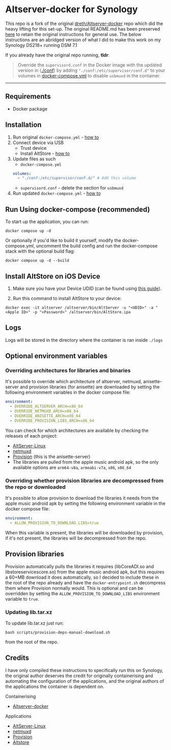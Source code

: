 # Altserver-docker for Synology

This repo is a fork of the original [dreth/Altserver-docker](https://github.com/dreth/Altserver-docker) repo which did the heavy lifting for this set-up. The original README.md has been preserved [here](./Altserver-docker.README.md) to retain the original instructions for general use. The below instructions are an abridged version of what I did to make this work on my Synology DS218+ running DSM 7.1

If you already have the original repo running, **tldr**:

> Override the `supervisord.conf` in the Docker image with the updated version in ([./conf](./conf)) by adding `"./conf:/etc/supervisor/conf.d"` to your volumes in [docker-compose.yml](./docker-compose.yml) to disable `usbmuxd` in the container.

---

## Requirements

- Docker package

## Installation

1. Run original `docker-compose.yml` - [how to](#run-using-docker-compose-recommended)
2. Connect device via USB
   - Trust device
   - Install AltStore - [how to](#install-altstore-on-ios-device)
3. Update files as such
   - `docker-compose.yml`
   ```yml
   volumes:
     - "./conf:/etc/supervisor/conf.d/" # Add this volume
   ```
   - `supervisord.conf` - delete the section for `usbmuxd`
4. Run updated `docker-compose.yml` - [how to](#run-using-docker-compose-recommended)

## Run Using docker-compose (recommended)

To start up the application, you can run:

```shell
docker compose up -d
```

Or optionally if you'd like to build it yourself, modify the docker-compose.yml, uncomment the build config and run the docker-compose stack with the optional build flag:

```shell
docker compose up -d --build
```

## Install AltStore on iOS Device

1. Make sure you have your Device UDID (can be found using [this guide](https://discussions.apple.com/thread/250783627)).

2. Run this command to install AltStore to your device:

```shell
docker exec -it altserver /altserver/bin/AltServer -u "<UDID>" -a "<Apple ID>" -p "<Password>" /altserver/bin/AltStore.ipa
```

## Logs

Logs will be stored in the directory where the container is ran inside `./logs`

## Optional environment variables

### Overriding architectures for libraries and binaries

It's possible to override which architecture of altserver, netmuxd, anisette-server and provision libraries (for anisette) are downloaded by setting the following environment variables in the docker compose file:

```yaml
environment:
  - OVERRIDE_ALTSERVER_ARCH=x86_64
  - OVERRIDE_NETMUXD_ARCH=x86_64
  - OVERRIDE_ANISETTE_ARCH=x86_64
  - OVERRIDE_PROVISION_LIBS_ARCH=x86_64
```

You can check for which architectures are available by checking the releases of each project:

- [AltServer-Linux](https://github.com/NyaMisty/AltServer-Linux/releases)
- [netmuxd](https://github.com/jkcoxson/netmuxd/releases)
- [Provision](https://github.com/Dadoum/Provision/releases) (this is the anisette-server)
- The libraries are pulled from the apple music android apk, so the only available options are `arm64-v8a`, `armeabi-v7a`, `x86`, `x86_64`

### Overriding whether provision libraries are decompressed from the repo or downloaded

It's possible to allow provision to download the libraries it needs from the apple music android apk by setting the following environment variable in the docker compose file:

```yaml
environment:
  - ALLOW_PROVISION_TO_DOWNLOAD_LIBS=true
```

When this variable is present, the libraries will be downloaded by provision, if it's not present, the libraries will be decompressed from the repo.

## Provision libraries

Provision automatically pulls the libraries it requires (libCoreADI.so and libstoreservicescore.so) from the apple music android apk, but this requires a 60+MB download it does automatically, so I decided to include these in the root of the repo already and have the `docker-entrypoint.sh` decompress them where Provision normally would. This is optional and can be overridden by setting the `ALLOW_PROVISION_TO_DOWNLOAD_LIBS` environment variable to `true`.

### Updating lib.tar.xz

To update lib.tar.xz just run:

```shell
bash scripts/provision-deps-manual-download.sh
```

from the root of the repo.

## Credits

I have only compiled these instructions to specifically run this on Synology, the original author deserves the credit for originally containerising and automating the configuration of the applications, and the original authors of the applications the container is dependent on.

Containerising

- [Altserver-docker](https://github.com/dreth/Altserver-docker)

Applications

- [AltServer-Linux](https://github.com/NyaMisty/AltServer-Linux)
- [netmuxd](https://github.com/jkcoxson/netmuxd/)
- [Provision](https://github.com/Dadoum/Provision/)
- [Altstore](https://altstore.io)
